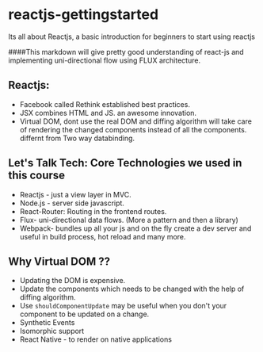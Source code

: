 # reactjs-gettingstarted
Its all about Reactjs, a basic introduction for beginners to start using reactjs

####This markdown will give pretty good understanding of react-js and implementing uni-directional flow using FLUX architecture.

## Reactjs: 
* Facebook called Rethink established best practices.
* JSX combines HTML and JS. an awesome innovation.
* Virtual DOM, dont use the real DOM and diffing algorithm will take care of rendering the changed components instead of all the components. differnt from Two way databinding.

## Let's Talk Tech: Core Technologies we used in this course
* Reactjs - just a view layer in MVC.
* Node.js - server side javascript.
* React-Router: Routing in the frontend routes.
* Flux- uni-directional data flows. (More a pattern and then a library)
* Webpack- bundles up all your js and on the fly create a dev server and useful in build process, hot reload and many more.

## Why Virtual DOM ??
* Updating the DOM is expensive.
* Update the components which needs to be changed with the help of diffing algorithm.
* Use `shouldComponentUpdate` may be useful when you don't your component to be updated on a change.
* Synthetic Events
* Isomorphic support
* React Native - to render on native applications



